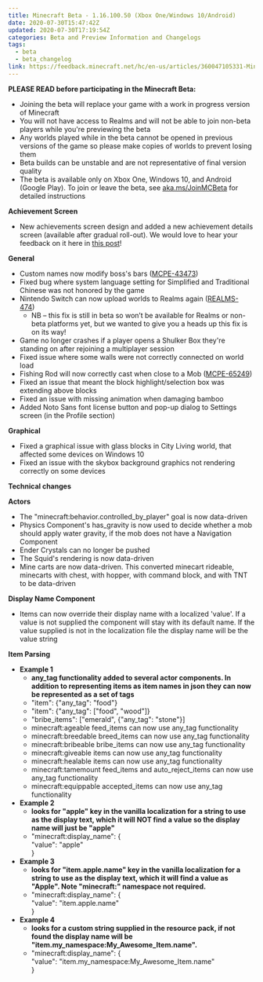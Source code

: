 ```yaml
---
title: Minecraft Beta - 1.16.100.50 (Xbox One/Windows 10/Android)
date: 2020-07-30T15:47:42Z
updated: 2020-07-30T17:19:54Z
categories: Beta and Preview Information and Changelogs
tags:
  - beta
  - beta_changelog
link: https://feedback.minecraft.net/hc/en-us/articles/360047105331-Minecraft-Beta-1-16-100-50-Xbox-One-Windows-10-Android-
---
```


**PLEASE READ before participating in the Minecraft Beta:**

- Joining the beta will replace your game with a work in progress version of Minecraft
- You will not have access to Realms and will not be able to join non-beta players while you're previewing the beta
- Any worlds played while in the beta cannot be opened in previous versions of the game so please make copies of worlds to prevent losing them
- Beta builds can be unstable and are not representative of final version quality
- The beta is available only on Xbox One, Windows 10, and Android (Google Play). To join or leave the beta, see [aka.ms/JoinMCBeta](https://aka.ms/JoinMCBeta) for detailed instructions

**Achievement Screen**

- New achievements screen design and added a new achievement details screen (available after gradual roll-out). We would love to hear your feedback on it here in [this post](https://aka.ms/mcAchievementBeta)!

**General**

- Custom names now modify boss's bars ([MCPE-43473](https://bugs.mojang.com/browse/MCPE-43473))
- Fixed bug where system language setting for Simplified and Traditional Chinese was not honored by the game
- Nintendo Switch can now upload worlds to Realms again ([REALMS-474](https://bugs.mojang.com/browse/REALMS-474)) 
  - NB – this fix is still in beta so won’t be available for Realms or non-beta platforms yet, but we wanted to give you a heads up this fix is on its way!
- Game no longer crashes if a player opens a Shulker Box they're standing on after rejoining a multiplayer session 
- Fixed issue where some walls were not correctly connected on world load
- Fishing Rod will now correctly cast when close to a Mob ([MCPE-65249](https://bugs.mojang.com/browse/MCPE-65249))
- Fixed an issue that meant the block highlight/selection box was extending above blocks 
- Fixed an issue with missing animation when damaging bamboo
- Added Noto Sans font license button and pop-up dialog to Settings screen (in the Profile section) 

**Graphical**

- Fixed a graphical issue with glass blocks in City Living world, that affected some devices on Windows 10 
- Fixed an issue with the skybox background graphics not rendering correctly on some devices 

**Technical changes**

**Actors**

- The "minecraft:behavior.controlled_by_player" goal is now data-driven
- Physics Component's has_gravity is now used to decide whether a mob should apply water gravity, if the mob does not have a Navigation Component 
- Ender Crystals can no longer be pushed 
- The Squid's rendering is now data-driven
- Mine carts are now data-driven. This converted minecart rideable, minecarts with chest, with hopper, with command block, and with TNT to be data-driven

**Display Name Component**

- Items can now override their display name with a localized 'value'. If a value is not supplied the component will stay with its default name. If the value supplied is not in the localization file the display name will be the value string

**Item Parsing**

- **Example 1**
  - **any_tag functionality added to several actor components. In addition to representing items as item names in json they can now be represented as a set of tags**
  - "item": {"any_tag": "food"}
  - "item": {"any_tag": \["food", "wood"\]}
  - "bribe_items": \["emerald", {"any_tag": "stone"}\]
  - minecraft:ageable feed_items can now use any_tag functionality
  - minecraft:breedable breed_items can now use any_tag functionality
  - minecraft:bribeable bribe_items can now use any_tag functionality
  - minecraft:giveable items can now use any_tag functionality
  - minecraft:healable items can now use any_tag functionality
  - minecraft:tamemount feed_items and auto_reject_items can now use any_tag functionality
  - minecraft:equippable accepted_items can now use any_tag functionality
- **Example 2**
  - **looks for "apple" key in the vanilla localization for a string to use as the display text, which it will NOT find a value so the display name will just be "apple"**
  - "minecraft:display_name": {  
    "value": "apple"  
    }
- **Example 3**
  - **looks for "item.apple.name" key in the vanilla localization for a string to use as the display text, which it will find a value as "Apple". Note "minecraft:" namespace not required.**
  - "minecraft:display_name": {  
    "value": "item.apple.name"  
    }
- **Example 4**
  - **looks for a custom string supplied in the resource pack, if not found the display name will be "item.my_namespace:My_Awesome_Item.name".**
  - "minecraft:display_name": {  
    "value": "item.my_namespace:My_Awesome_Item.name"  
    }
